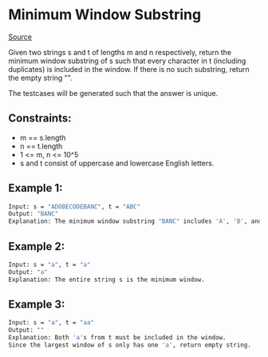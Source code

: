 # Minimum Window Substring
[Source](https://leetcode.com/problems/minimum-window-substring/)

Given two strings s and t of lengths m and n respectively, return the minimum window 
substring of s such that every character in t (including duplicates) is included in the window. If there is no such substring, return the empty string "".

The testcases will be generated such that the answer is unique.

## Constraints:

 - m == s.length
 - n == t.length
 - 1 <= m, n <= 10^5
 - s and t consist of uppercase and lowercase English letters.

## Example 1:
```sh
Input: s = "ADOBECODEBANC", t = "ABC"
Output: "BANC"
Explanation: The minimum window substring "BANC" includes 'A', 'B', and 'C' from string t.
```

## Example 2:
```sh
Input: s = "a", t = "a"
Output: "a"
Explanation: The entire string s is the minimum window.
```

## Example 3:
```sh
Input: s = "a", t = "aa"
Output: ""
Explanation: Both 'a's from t must be included in the window.
Since the largest window of s only has one 'a', return empty string.
```